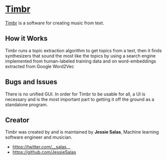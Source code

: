 # [Timbr](http://timbr.ml/) 

[Timbr](http://timbr.ml/) is a software for creating music from text. 

## How it Works 
Timbr runs a topic extraction algorithm to get topics from a text, then it finds synthesizers that sound the most like the topics by using a search engine implemented from human-labeled training data and on word-embeddings extracted from Google Word2Vec
## Bugs and Issues
There is no unified GUI. In order for Timbr to be usable for all, a UI is necessary and is the most important part to getting it off the ground as a standalone program.
## Creator 

Timbr was created by and is maintained by **Jessie Salas**, Machine learning software engineer and musician.  

* https://twitter.com/__salas__
* https://github.com/JessieSalas

